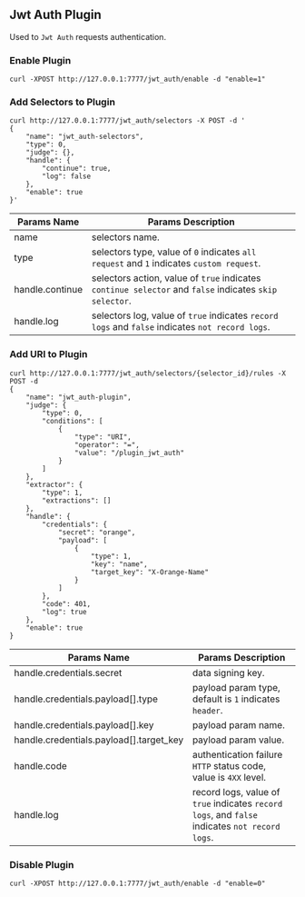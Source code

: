 ## Jwt Auth Plugin

Used to `Jwt Auth` requests authentication.

### Enable Plugin

```shell
curl -XPOST http://127.0.0.1:7777/jwt_auth/enable -d "enable=1"
```

### Add Selectors to Plugin

```shell
curl http://127.0.0.1:7777/jwt_auth/selectors -X POST -d '
{
    "name": "jwt_auth-selectors",
    "type": 0,
    "judge": {},
    "handle": {
        "continue": true,
        "log": false
    },
    "enable": true
}'
```

| Params Name    | Params Description |
|----------------|--------------------|
|name            | selectors name. |
|type            | selectors type, value of `0` indicates `all request` and `1` indicates `custom request`. |
|handle.continue | selectors action, value of `true` indicates `continue selector` and `false` indicates  `skip selector`. |
|handle.log      | selectors log, value of `true` indicates `record logs` and `false` indicates  `not record logs`. |

### Add URI to Plugin

```shell
curl http://127.0.0.1:7777/jwt_auth/selectors/{selector_id}/rules -X POST -d
{
    "name": "jwt_auth-plugin",
    "judge": {
        "type": 0,
        "conditions": [
            {
                "type": "URI",
                "operator": "=",
                "value": "/plugin_jwt_auth"
            }
        ]
    },
    "extractor": {
        "type": 1,
        "extractions": []
    },
    "handle": {
        "credentials": {
            "secret": "orange",
            "payload": [
                {
                    "type": 1,
                    "key": "name",
                    "target_key": "X-Orange-Name"
                }
            ]
        },
        "code": 401,
        "log": true
    },
    "enable": true
}
```

| Params Name    | Params Description |
|----------------|--------------------|
|handle.credentials.secret | data signing key. |
|handle.credentials.payload[].type | payload param type, default is `1` indicates `header`.|
|handle.credentials.payload[].key | payload param name. |
|handle.credentials.payload[].target_key | payload param value. |
|handle.code | authentication failure `HTTP` status code, value is `4XX` level. |
|handle.log      | record logs, value of `true` indicates `record logs`, and `false` indicates `not record logs`. |

### Disable Plugin

```shell
curl -XPOST http://127.0.0.1:7777/jwt_auth/enable -d "enable=0"
```
